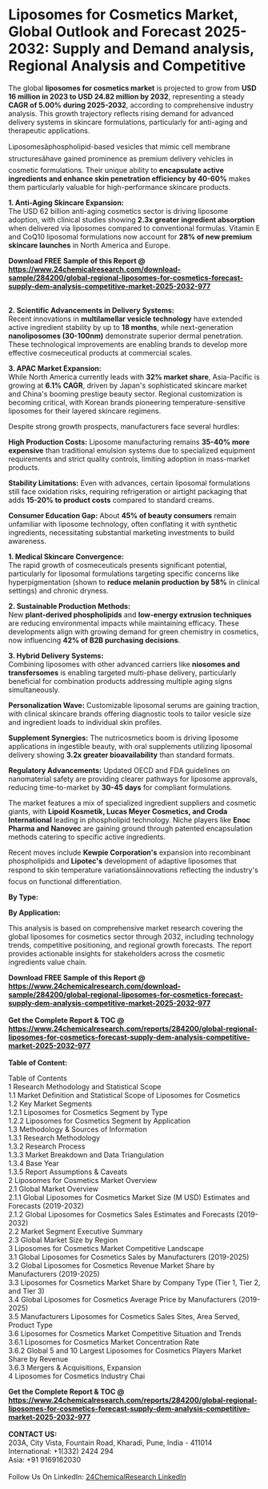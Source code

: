<h1>Liposomes for Cosmetics Market, Global Outlook and Forecast 2025-2032: Supply and Demand analysis, Regional Analysis and Competitive</h1><p>The global <strong>liposomes for cosmetics market</strong> is projected to grow from <strong>USD 16 million in 2023 to USD 24.82 million by 2032</strong>, representing a steady <strong>CAGR of 5.00% during 2025-2032</strong>, according to comprehensive industry analysis. This growth trajectory reflects rising demand for advanced delivery systems in skincare formulations, particularly for anti-aging and therapeutic applications.</p><p>Liposomesâphospholipid-based vesicles that mimic cell membrane structuresâhave gained prominence as premium delivery vehicles in cosmetic formulations. Their unique ability to <strong>encapsulate active ingredients and enhance skin penetration efficiency by 40-60%</strong> makes them particularly valuable for high-performance skincare products.</p><p><strong>1. Anti-Aging Skincare Expansion:</strong><br>
The USD 62 billion anti-aging cosmetics sector is driving liposome adoption, with clinical studies showing <strong>2.3x greater ingredient absorption</strong> when delivered via liposomes compared to conventional formulas. Vitamin E and CoQ10 liposomal formulations now account for <strong>28% of new premium skincare launches</strong> in North America and Europe.</p><div><b>Download FREE Sample of this Report @ 
            <a href="https://www.24chemicalresearch.com/download-sample/284200/global-regional-liposomes-for-cosmetics-forecast-supply-dem-analysis-competitive-market-2025-2032-977">
            https://www.24chemicalresearch.com/download-sample/284200/global-regional-liposomes-for-cosmetics-forecast-supply-dem-analysis-competitive-market-2025-2032-977</a></b></div><br><p><strong>2. Scientific Advancements in Delivery Systems:</strong><br>
Recent innovations in <strong>multilamellar vesicle technology</strong> have extended active ingredient stability by up to <strong>18 months</strong>, while next-generation <strong>nanoliposomes (30-100nm)</strong> demonstrate superior dermal penetration. These technological improvements are enabling brands to develop more effective cosmeceutical products at commercial scales.</p><p><strong>3. APAC Market Expansion:</strong><br>
While North America currently leads with <strong>32% market share</strong>, Asia-Pacific is growing at <strong>6.1% CAGR</strong>, driven by Japan's sophisticated skincare market and China's booming prestige beauty sector. Regional customization is becoming critical, with Korean brands pioneering temperature-sensitive liposomes for their layered skincare regimens.</p><p>Despite strong growth prospects, manufacturers face several hurdles:</p><p><strong>High Production Costs:</strong> Liposome manufacturing remains <strong>35-40% more expensive</strong> than traditional emulsion systems due to specialized equipment requirements and strict quality controls, limiting adoption in mass-market products.</p><p><strong>Stability Limitations:</strong> Even with advances, certain liposomal formulations still face oxidation risks, requiring refrigeration or airtight packaging that adds <strong>15-20% to product costs</strong> compared to standard creams.</p><p><strong>Consumer Education Gap:</strong> About <strong>45% of beauty consumers</strong> remain unfamiliar with liposome technology, often conflating it with synthetic ingredients, necessitating substantial marketing investments to build awareness.</p><p><strong>1. Medical Skincare Convergence:</strong><br>
The rapid growth of cosmeceuticals presents significant potential, particularly for liposomal formulations targeting specific concerns like hyperpigmentation (shown to <strong>reduce melanin production by 58%</strong> in clinical settings) and chronic dryness.</p><p><strong>2. Sustainable Production Methods:</strong><br>
New <strong>plant-derived phospholipids</strong> and <strong>low-energy extrusion techniques</strong> are reducing environmental impacts while maintaining efficacy. These developments align with growing demand for green chemistry in cosmetics, now influencing <strong>42% of B2B purchasing decisions</strong>.</p><p><strong>3. Hybrid Delivery Systems:</strong><br>
Combining liposomes with other advanced carriers like <strong>niosomes and transfersomes</strong> is enabling targeted multi-phase delivery, particularly beneficial for combination products addressing multiple aging signs simultaneously.</p><p><strong>Personalization Wave:</strong> Customizable liposomal serums are gaining traction, with clinical skincare brands offering diagnostic tools to tailor vesicle size and ingredient loads to individual skin profiles.</p><p><strong>Supplement Synergies:</strong> The nutricosmetics boom is driving liposome applications in ingestible beauty, with oral supplements utilizing liposomal delivery showing <strong>3.2x greater bioavailability</strong> than standard formats.</p><p><strong>Regulatory Advancements:</strong> Updated OECD and FDA guidelines on nanomaterial safety are providing clearer pathways for liposome approvals, reducing time-to-market by <strong>30-45 days</strong> for compliant formulations.</p><p>The market features a mix of specialized ingredient suppliers and cosmetic giants, with <strong>Lipoid Kosmetik, Lucas Meyer Cosmetics, and Croda International</strong> leading in phospholipid technology. Niche players like <strong>Enoc Pharma and Nanovec</strong> are gaining ground through patented encapsulation methods catering to specific active ingredients.</p><p>Recent moves include <strong>Kewpie Corporation's</strong> expansion into recombinant phospholipids and <strong>Lipotec's</strong> development of adaptive liposomes that respond to skin temperature variationsâinnovations reflecting the industry's focus on functional differentiation.</p><p><strong>By Type:</strong></p><p><strong>By Application:</strong></p><p>This analysis is based on comprehensive market research covering the global liposomes for cosmetics sector through 2032, including technology trends, competitive positioning, and regional growth forecasts. The report provides actionable insights for stakeholders across the cosmetic ingredients value chain.</p><div><b>Download FREE Sample of this Report @ 
            <a href="https://www.24chemicalresearch.com/download-sample/284200/global-regional-liposomes-for-cosmetics-forecast-supply-dem-analysis-competitive-market-2025-2032-977">
            https://www.24chemicalresearch.com/download-sample/284200/global-regional-liposomes-for-cosmetics-forecast-supply-dem-analysis-competitive-market-2025-2032-977</a></b></div><br><div><b>Get the Complete Report & TOC @ 
            <a href="https://www.24chemicalresearch.com/reports/284200/global-regional-liposomes-for-cosmetics-forecast-supply-dem-analysis-competitive-market-2025-2032-977">
            https://www.24chemicalresearch.com/reports/284200/global-regional-liposomes-for-cosmetics-forecast-supply-dem-analysis-competitive-market-2025-2032-977</a></b></div><br>
            <b>Table of Content:</b><p>Table of Contents<br />
1 Research Methodology and Statistical Scope<br />
1.1 Market Definition and Statistical Scope of Liposomes for Cosmetics<br />
1.2 Key Market Segments<br />
1.2.1 Liposomes for Cosmetics Segment by Type<br />
1.2.2 Liposomes for Cosmetics Segment by Application<br />
1.3 Methodology & Sources of Information<br />
1.3.1 Research Methodology<br />
1.3.2 Research Process<br />
1.3.3 Market Breakdown and Data Triangulation<br />
1.3.4 Base Year<br />
1.3.5 Report Assumptions & Caveats<br />
2 Liposomes for Cosmetics Market Overview<br />
2.1 Global Market Overview<br />
2.1.1 Global Liposomes for Cosmetics Market Size (M USD) Estimates and Forecasts (2019-2032)<br />
2.1.2 Global Liposomes for Cosmetics Sales Estimates and Forecasts (2019-2032)<br />
2.2 Market Segment Executive Summary<br />
2.3 Global Market Size by Region<br />
3 Liposomes for Cosmetics Market Competitive Landscape<br />
3.1 Global Liposomes for Cosmetics Sales by Manufacturers (2019-2025)<br />
3.2 Global Liposomes for Cosmetics Revenue Market Share by Manufacturers (2019-2025)<br />
3.3 Liposomes for Cosmetics Market Share by Company Type (Tier 1, Tier 2, and Tier 3)<br />
3.4 Global Liposomes for Cosmetics Average Price by Manufacturers (2019-2025)<br />
3.5 Manufacturers Liposomes for Cosmetics Sales Sites, Area Served, Product Type<br />
3.6 Liposomes for Cosmetics Market Competitive Situation and Trends<br />
3.6.1 Liposomes for Cosmetics Market Concentration Rate<br />
3.6.2 Global 5 and 10 Largest Liposomes for Cosmetics Players Market Share by Revenue<br />
3.6.3 Mergers & Acquisitions, Expansion<br />
4 Liposomes for Cosmetics Industry Chai</p><div><b>Get the Complete Report & TOC @ 
            <a href="https://www.24chemicalresearch.com/reports/284200/global-regional-liposomes-for-cosmetics-forecast-supply-dem-analysis-competitive-market-2025-2032-977">
            https://www.24chemicalresearch.com/reports/284200/global-regional-liposomes-for-cosmetics-forecast-supply-dem-analysis-competitive-market-2025-2032-977</a></b></div><br><b>CONTACT US:</b><br>
            203A, City Vista, Fountain Road, Kharadi, Pune, India - 411014<br>
            International: +1(332) 2424 294<br>
            Asia: +91 9169162030 <br><br>
            Follow Us On LinkedIn: <a href="https://www.linkedin.com/company/24chemicalresearch/">24ChemicalResearch LinkedIn</a>